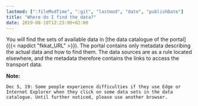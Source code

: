 ```yaml
---
lastmod: [":fileModTime", ":git", "lastmod", "date", "publishDate"]
title: "Where do I find the data?"
date: 2019-08-18T12:23:00+02:00
---
```


You will find the sets of available data in [the data catalogue of the portal]({{< napdict "fkkat_URL" >}}). The portal contains only metadata describing the actual data and how to find them. The data sources are as a rule located elsewhere, and the metadata therefore contains the links to access the transport data. 

**Note:**

```
Dec 5, 19: Some people experience difficulties if they use Edge or Internet Explorer when they click on some data sets in the data catalogue. Until further noticed, please use another browser.
```
